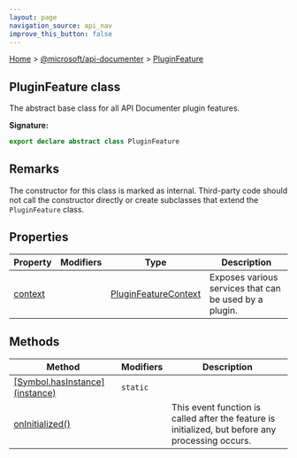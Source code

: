 ```yaml
---
layout: page
navigation_source: api_nav
improve_this_button: false
---
```



[Home](./index.md) &gt; [@microsoft/api-documenter](./api-documenter.md) &gt; [PluginFeature](./api-documenter.pluginfeature.md)

## PluginFeature class

The abstract base class for all API Documenter plugin features.

<b>Signature:</b>

```typescript
export declare abstract class PluginFeature
```

## Remarks

The constructor for this class is marked as internal. Third-party code should not call the constructor directly or create subclasses that extend the `PluginFeature` class.

## Properties

|  Property | Modifiers | Type | Description |
|  --- | --- | --- | --- |
|  [context](./api-documenter.pluginfeature.context.md) |  | [PluginFeatureContext](./api-documenter.pluginfeaturecontext.md) | Exposes various services that can be used by a plugin. |

## Methods

|  Method | Modifiers | Description |
|  --- | --- | --- |
|  [\[Symbol.hasInstance\](instance)](./api-documenter.pluginfeature._symbol.hasinstance_.md) | <code>static</code> |  |
|  [onInitialized()](./api-documenter.pluginfeature.oninitialized.md) |  | This event function is called after the feature is initialized, but before any processing occurs. |
